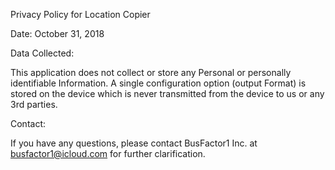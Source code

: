 Privacy Policy for Location Copier

Date: October 31, 2018

Data Collected:

This application does not collect or store any Personal or personally
identifiable Information. A single configuration option (output
Format) is stored on the device which is never transmitted from the
device to us or any 3rd parties.

Contact:

If you have any questions, please contact BusFactor1 Inc. at
busfactor1@icloud.com for further clarification.


